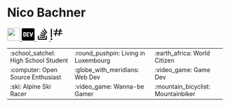 # Nico Bachner

<a href="https://nicob.dev">
    <img src="https://uxwing.com/wp-content/themes/uxwing/download/10-brands-and-social-media/browser-safari.png" width="30" height="30">
</a>
<a target="_blank" rel=”noreferrer” href="https://dev.to/nicob">
    <img src="images/dev.svg" alt="Nico Bachner's DEV Profile" width="30" height="30" />
</a>
<a target="_blank" rel=”noreferrer” href="https://stackoverflow.com/users/story/13506524">
    <img src="images/stackoverflow.svg" alt="Nico Bachner's Stack Overflow profile" width="30" height="30" />
</a>
<a target="_blank" rel=”noreferrer” href="https://code.golf/golfers/nico-bachner">
    <img src="images/codegolf.svg" alt="Nico Bachner's Code Golf profile" width="30" height="30" />
</a>

<table>
<tr>
    <td>:school_satchel: High School Student</td>
    <td>:round_pushpin: Living in Luxembourg</td>
    <td>:earth_africa: World Citizen</td>
</tr>
<tr>
    <td>:computer: Open Source Enthusiast</td>
    <td>:globe_with_meridians: Web Dev</td>
    <td>:video_game: Game Dev</td>
</tr>
<tr>
    <td>:ski: Alpine Ski Racer</td>
    <td>:video_game: Wanna-be Gamer</td>
    <td>:mountain_bicyclist: Mountainbiker</td>
</tr>
</table>
